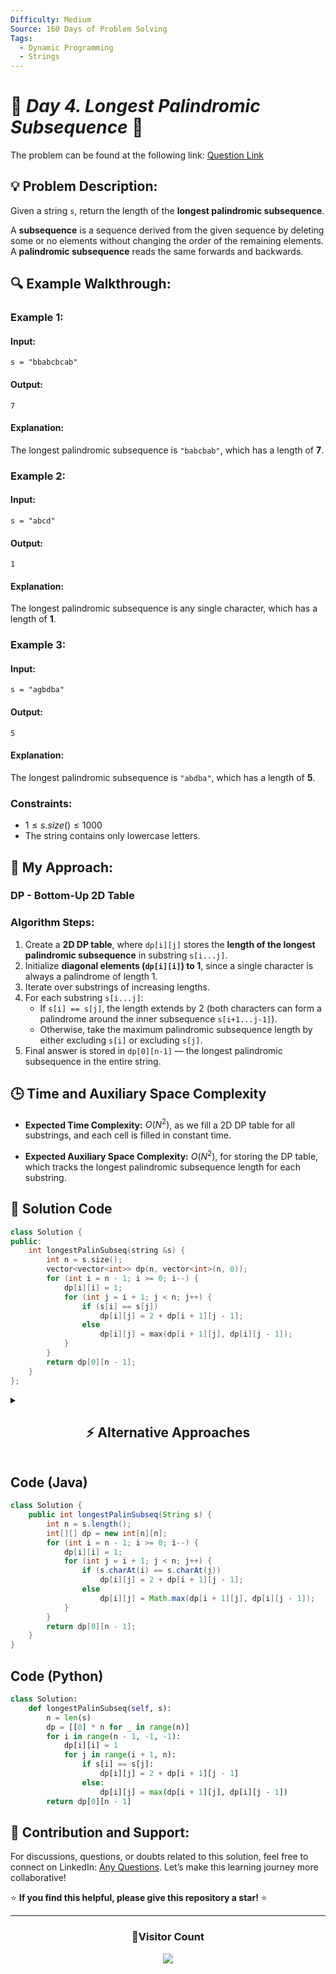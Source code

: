 ```yaml
---
Difficulty: Medium  
Source: 160 Days of Problem Solving  
Tags:
  - Dynamic Programming
  - Strings
---
```


# 🚀 _Day 4. Longest Palindromic Subsequence_ 🧠


The problem can be found at the following link: [Question Link](https://www.geeksforgeeks.org/problems/longest-palindromic-subsequence-1612327878/1)  

## 💡 **Problem Description:**

Given a string `s`, return the length of the **longest palindromic subsequence**.

A **subsequence** is a sequence derived from the given sequence by deleting some or no elements without changing the order of the remaining elements.  
A **palindromic subsequence** reads the same forwards and backwards.

## 🔍 **Example Walkthrough:**

### **Example 1:**  
#### **Input:**  
`s = "bbabcbcab"`

#### **Output:**  
`7`

#### **Explanation:**  
The longest palindromic subsequence is `"babcbab"`, which has a length of **7**.


### **Example 2:**  
#### **Input:**  
`s = "abcd"`

#### **Output:**  
`1`

#### **Explanation:**  
The longest palindromic subsequence is any single character, which has a length of **1**.


### **Example 3:**  
#### **Input:**  
`s = "agbdba"`

#### **Output:**  
`5`

#### **Explanation:**  
The longest palindromic subsequence is `"abdba"`, which has a length of **5**.


### **Constraints:**  
- $1 \leq s.size() \leq 1000$
- The string contains only lowercase letters.


## 🎯 **My Approach:**

### **DP - Bottom-Up 2D Table**

### **Algorithm Steps:**
1. Create a **2D DP table**, where `dp[i][j]` stores the **length of the longest palindromic subsequence** in substring `s[i...j]`.
2. Initialize **diagonal elements (`dp[i][i]`) to 1**, since a single character is always a palindrome of length 1.
3. Iterate over substrings of increasing lengths.
4. For each substring `s[i...j]`:
   - If `s[i] == s[j]`, the length extends by 2 (both characters can form a palindrome around the inner subsequence `s[i+1...j-1]`).
   - Otherwise, take the maximum palindromic subsequence length by either excluding `s[i]` or excluding `s[j]`.
5. Final answer is stored in `dp[0][n-1]` — the longest palindromic subsequence in the entire string.


## 🕒 **Time and Auxiliary Space Complexity** 

- **Expected Time Complexity:** $O(N^2)$, as we fill a 2D DP table for all substrings, and each cell is filled in constant time.

- **Expected Auxiliary Space Complexity:** $O(N^2)$, for storing the DP table, which tracks the longest palindromic subsequence length for each substring.


## 📝 **Solution Code**

```cpp
class Solution {
public:
    int longestPalinSubseq(string &s) {
        int n = s.size();
        vector<vector<int>> dp(n, vector<int>(n, 0));
        for (int i = n - 1; i >= 0; i--) {
            dp[i][i] = 1;
            for (int j = i + 1; j < n; j++) {
                if (s[i] == s[j]) 
                    dp[i][j] = 2 + dp[i + 1][j - 1];
                else 
                    dp[i][j] = max(dp[i + 1][j], dp[i][j - 1]);
            }
        }
        return dp[0][n - 1];
    }
};
```


<details>
<summary><h2 align="center">⚡ Alternative Approaches</h2></summary>

## **2️⃣ Space Optimized Dynamic Programming (O(N²) Time, O(N) Space)**

### **Algorithm Steps:**  
- We only need the **current and previous rows**, so the 2D table can be reduced to **two 1D arrays**.
- Iterate over `i` (backwards) and `j` (forwards), and fill only the current row using the previous row.
- This reduces space from **O(N²)** to **O(N)**.

```cpp
class Solution {
public:
    int longestPalinSubseq(string &s) {
        int n = s.size();
        vector<int> prev(n + 1, 0), curr(n + 1, 0);
        for (int i = 1; i <= n; ++i) {
            for (int j = 1; j <= n; ++j) {
                if (s[i - 1] == s[n - j]) 
                    curr[j] = 1 + prev[j - 1];
                else 
                    curr[j] = max(prev[j], curr[j - 1]);
            }
            swap(prev, curr);
        }
        return prev[n];
    }
};
```


## **3️⃣ Recursive + Memoization (O(N²) Time, O(N²) Space)**

### **Algorithm Steps:**  
- Use **recursive DFS with memoization**.
- If characters match, extend the palindrome.
- Otherwise, check both possibilities (exclude either character).
- Cache results to avoid redundant work.

```cpp
class Solution {
public:
    int helper(string &s, int i, int j, vector<vector<int>> &dp) {
        if (i > j) return 0;
        if (i == j) return 1;
        if (dp[i][j] != -1) return dp[i][j];
        if (s[i] == s[j]) 
            return dp[i][j] = 2 + helper(s, i + 1, j - 1, dp);
        return dp[i][j] = max(helper(s, i + 1, j, dp), helper(s, i, j - 1, dp));
    }

    int longestPalinSubseq(string &s) {
        int n = s.size();
        vector<vector<int>> dp(n, vector<int>(n, -1));
        return helper(s, 0, n - 1, dp);
    }
};
```


## 📊 **Comparison of Approaches**

| **Approach**                        | ⏱️ **Time Complexity** | 🗂️ **Space Complexity** | ✅ **Pros**                         | ⚠️ **Cons**                        |
|-------------------------------------|----------------------|-------------------|------------------------------|------------------------------|
| **2D DP Table**                     | 🟡 O(N²)              | 🔴 O(N²)            | Simple & intuitive             | High space usage              |
| **Space Optimized 1D DP**           | 🟡 O(N²)              | 🟢 O(N)              | Lower space                    | Slightly trickier to implement |
| **Recursive + Memoization**         | 🟡 O(N²)              | 🔴 O(N²)            | Natural recursive logic        | Recursion overhead             |


## 💡 **Best Choice?**

- ✅ **For balanced space and time:** Use **Space Optimized 1D DP**.
- ✅ **For simplicity and clarity:** Use **2D DP Table**.
- ✅ **For recursive enthusiasts:** Use **Recursive + Memoization**.

</details>


## **Code (Java)**

```java
class Solution {
    public int longestPalinSubseq(String s) {
        int n = s.length();
        int[][] dp = new int[n][n];
        for (int i = n - 1; i >= 0; i--) {
            dp[i][i] = 1;
            for (int j = i + 1; j < n; j++) {
                if (s.charAt(i) == s.charAt(j)) 
                    dp[i][j] = 2 + dp[i + 1][j - 1];
                else 
                    dp[i][j] = Math.max(dp[i + 1][j], dp[i][j - 1]);
            }
        }
        return dp[0][n - 1];
    }
}
```


## **Code (Python)**

```python
class Solution:
    def longestPalinSubseq(self, s):
        n = len(s)
        dp = [[0] * n for _ in range(n)]
        for i in range(n - 1, -1, -1):
            dp[i][i] = 1
            for j in range(i + 1, n):
                if s[i] == s[j]:
                    dp[i][j] = 2 + dp[i + 1][j - 1]
                else:
                    dp[i][j] = max(dp[i + 1][j], dp[i][j - 1])
        return dp[0][n - 1]
```

## 🎯 **Contribution and Support:**

For discussions, questions, or doubts related to this solution, feel free to connect on LinkedIn: [Any Questions](https://www.linkedin.com/in/het-patel-8b110525a/). Let’s make this learning journey more collaborative!  

⭐ **If you find this helpful, please give this repository a star!** ⭐  

--- 

<div align="center">
  <h3><b>📍Visitor Count</b></h3>
</div>

<p align="center">
  <img src="https://profile-counter.glitch.me/Hunterdii/count.svg" />
</p>

